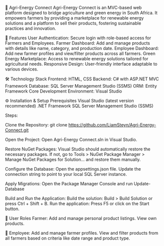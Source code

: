 🌿 Agri-Energy Connect
Agri-Energy Connect is an MVC-based web platform designed to bridge agriculture and green energy in South Africa. It empowers farmers by providing a marketplace for renewable energy solutions and a platform to sell their products, fostering sustainable practices and innovation.

🚀 Features
User Authentication: Secure login with role-based access for Farmers and Employees.
Farmer Dashboard: Add and manage products with details like name, category, and production date.
Employee Dashboard: Add new farmer profiles and view/filter products across all farmers.
Green Energy Marketplace: Access to renewable energy solutions tailored for agricultural needs.
Responsive Design: User-friendly interface adaptable to various devices.

🛠️ Technology Stack
Frontend: HTML, CSS
Backend: C# with ASP.NET MVC Framework
Database: SQL Server Management Studio (SSMS)
ORM: Entity Framework Core
Development Environment: Visual Studio

⚙️ Installation & Setup
Prerequisites
Visual Studio (latest version recommended)
.NET Framework
SQL Server Management Studio (SSMS)



Steps:

Clone the Repository:
git clone https://github.com/LiamSteyn/Agri-Energy-Connect.git

Open the Project:
Open Agri-Energy Connect.sln in Visual Studio.

Restore NuGet Packages:
Visual Studio should automatically restore the necessary packages. If not, go to Tools > NuGet Package Manager > Manage NuGet Packages for Solution... and restore them manually.

Configure the Database:
Open the appsettings.json file.
Update the connection string to point to your local SQL Server instance.

Apply Migrations:
Open the Package Manager Console and run 
Update-Database

Build and Run the Application:
Build the solution: Build > Build Solution or press Ctrl + Shift + B.
Run the application: Press F5 or click on the Start button.



👥 User Roles
Farmer:
Add and manage personal product listings.
View own products.

👥 Employee:
Add and manage farmer profiles.
View and filter products from all farmers based on criteria like date range and product type.
